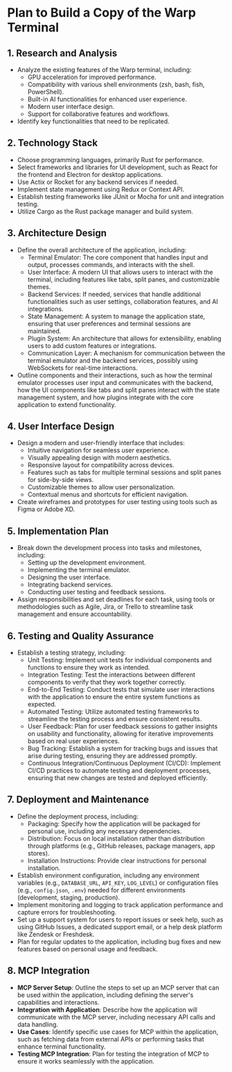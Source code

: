 # Plan to Build a Copy of the Warp Terminal

## 1. Research and Analysis
- Analyze the existing features of the Warp terminal, including:
  - GPU acceleration for improved performance.
  - Compatibility with various shell environments (zsh, bash, fish, PowerShell).
  - Built-in AI functionalities for enhanced user experience.
  - Modern user interface design.
  - Support for collaborative features and workflows.
- Identify key functionalities that need to be replicated.

## 2. Technology Stack
- Choose programming languages, primarily Rust for performance.
- Select frameworks and libraries for UI development, such as React for the frontend and Electron for desktop applications.
- Use Actix or Rocket for any backend services if needed.
- Implement state management using Redux or Context API.
- Establish testing frameworks like JUnit or Mocha for unit and integration testing.
- Utilize Cargo as the Rust package manager and build system.

## 3. Architecture Design
- Define the overall architecture of the application, including:
  - Terminal Emulator: The core component that handles input and output, processes commands, and interacts with the shell.
  - User Interface: A modern UI that allows users to interact with the terminal, including features like tabs, split panes, and customizable themes.
  - Backend Services: If needed, services that handle additional functionalities such as user settings, collaboration features, and AI integrations.
  - State Management: A system to manage the application state, ensuring that user preferences and terminal sessions are maintained.
  - Plugin System: An architecture that allows for extensibility, enabling users to add custom features or integrations.
  - Communication Layer: A mechanism for communication between the terminal emulator and the backend services, possibly using WebSockets for real-time interactions.
- Outline components and their interactions, such as how the terminal emulator processes user input and communicates with the backend, how the UI components like tabs and split panes interact with the state management system, and how plugins integrate with the core application to extend functionality.

## 4. User Interface Design
- Design a modern and user-friendly interface that includes:
  - Intuitive navigation for seamless user experience.
  - Visually appealing design with modern aesthetics.
  - Responsive layout for compatibility across devices.
  - Features such as tabs for multiple terminal sessions and split panes for side-by-side views.
  - Customizable themes to allow user personalization.
  - Contextual menus and shortcuts for efficient navigation.
- Create wireframes and prototypes for user testing using tools such as Figma or Adobe XD.

## 5. Implementation Plan
- Break down the development process into tasks and milestones, including:
  - Setting up the development environment.
  - Implementing the terminal emulator.
  - Designing the user interface.
  - Integrating backend services.
  - Conducting user testing and feedback sessions.
- Assign responsibilities and set deadlines for each task, using tools or methodologies such as Agile, Jira, or Trello to streamline task management and ensure accountability.

## 6. Testing and Quality Assurance
- Establish a testing strategy, including:
  - Unit Testing: Implement unit tests for individual components and functions to ensure they work as intended.
  - Integration Testing: Test the interactions between different components to verify that they work together correctly.
  - End-to-End Testing: Conduct tests that simulate user interactions with the application to ensure the entire system functions as expected.
  - Automated Testing: Utilize automated testing frameworks to streamline the testing process and ensure consistent results.
  - User Feedback: Plan for user feedback sessions to gather insights on usability and functionality, allowing for iterative improvements based on real user experiences.
  - Bug Tracking: Establish a system for tracking bugs and issues that arise during testing, ensuring they are addressed promptly.
  - Continuous Integration/Continuous Deployment (CI/CD): Implement CI/CD practices to automate testing and deployment processes, ensuring that new changes are tested and deployed efficiently.

## 7. Deployment and Maintenance
- Define the deployment process, including:
  - Packaging: Specify how the application will be packaged for personal use, including any necessary dependencies.
  - Distribution: Focus on local installation rather than distribution through platforms (e.g., GitHub releases, package managers, app stores).
  - Installation Instructions: Provide clear instructions for personal installation.
- Establish environment configuration, including any environment variables (e.g., `DATABASE_URL`, `API_KEY`, `LOG_LEVEL`) or configuration files (e.g., `config.json`, `.env`) needed for different environments (development, staging, production).
- Implement monitoring and logging to track application performance and capture errors for troubleshooting.
- Set up a support system for users to report issues or seek help, such as using GitHub Issues, a dedicated support email, or a help desk platform like Zendesk or Freshdesk.
- Plan for regular updates to the application, including bug fixes and new features based on personal usage and feedback.

## 8. MCP Integration
- **MCP Server Setup**: Outline the steps to set up an MCP server that can be used within the application, including defining the server's capabilities and interactions.
- **Integration with Application**: Describe how the application will communicate with the MCP server, including necessary API calls and data handling.
- **Use Cases**: Identify specific use cases for MCP within the application, such as fetching data from external APIs or performing tasks that enhance terminal functionality.
- **Testing MCP Integration**: Plan for testing the integration of MCP to ensure it works seamlessly with the application.
